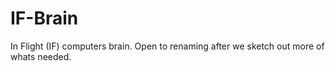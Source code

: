 # IF-Brain
In Flight (IF) computers brain. Open to renaming after we sketch out more of whats needed.

